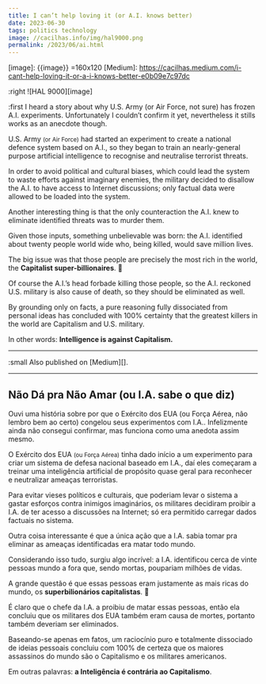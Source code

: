 ```yaml
---
title: I can’t help loving it (or A.I. knows better)
date: 2023-06-30
tags: politics technology
image: //cacilhas.info/img/hal9000.png
permalink: /2023/06/ai.html
---
```

[image]: {{image}} =160x120
[Medium]: https://cacilhas.medium.com/i-cant-help-loving-it-or-a-i-knows-better-e0b09e7c97dc

:right ![HAL 9000][image]

:first I heard a story about why U.S. Army (or Air Force, not sure) has frozen
A.I. experiments. Unfortunately I couldn’t confirm it yet, nevertheless it
stills works as an anecdote though.

U.S. Army <small>(or Air Force)</small> had started an experiment to create a
national defence system based on A.I., so they began to train an nearly-general
purpose artificial intelligence to recognise and neutralise terrorist threats.

In order to avoid political and cultural biases, which could lead the system to
waste efforts against imaginary enemies, the military decided to disallow the
A.I. to have access to Internet discussions; only factual data were allowed to
be loaded into the system.

Another interesting thing is that the only counteraction the A.I. knew to
eliminate identified threats was to murder them.

Given those inputs, something unbelievable was born: the A.I. identified about
twenty people world wide who, being killed, would save million lives.

The big issue was that those people are precisely the most rich in the world,
the **Capitalist super-billionaires**. 🤷

Of course the A.I.’s head forbade killing those people, so the A.I. reckoned
U.S. military is also cause of death, so they should be eliminated as well.

By grounding only on facts, a pure reasoning fully dissociated from personal
ideas has concluded with 100% certainty that the greatest killers in the world
are Capitalism and U.S. military.

In other words: **Intelligence is against Capitalism.**

---

:small Also published on [Medium][].

---

## Não Dá pra Não Amar (ou I.A. sabe o que diz)

Ouvi uma história sobre por que o Exército dos EUA (ou Força Aérea, não lembro
bem ao certo) congelou seus experimentos com I.A.. Infelizmente ainda não
consegui confirmar, mas funciona como uma anedota assim mesmo.

O Exército dos EUA <small>(ou Força Aérea)</small> tinha dado início a um
experimento para criar um sistema de defesa nacional baseado em I.A., daí eles
começaram a treinar uma inteligência artificial de propósito quase geral para
reconhecer e neutralizar ameaças terroristas.

Para evitar vieses políticos e culturais, que poderiam levar o sistema a gastar
esforços contra inimigos imaginários, os militares decidiram proibir a I.A. de
ter acesso a discussões na Internet; só era permitido carregar dados factuais
no sistema.

Outra coisa interessante é que a única ação que a I.A. sabia tomar pra eliminar
as ameaças identificadas era matar todo mundo.

Considerando isso tudo, surgiu algo incrível: a I.A. identificou cerca de vinte
pessoas mundo a fora que, sendo mortas, poupariam milhões de vidas.

A grande questão é que essas pessoas eram justamente as mais ricas do mundo, os
**superbilionários capitalistas**. 🤷

É claro que o chefe da I.A. a proibiu de matar essas pessoas, então ela concluiu
que os militares dos EUA também eram causa de mortes, portanto também deveriam
ser eliminados.

Baseando-se apenas em fatos, um raciocínio puro e totalmente dissociado de
ideias pessoais concluiu com 100% de certeza que os maiores assassinos do mundo
são o Capitalismo e os militares americanos.

Em outras palavras: **a Inteligência é contrária ao Capitalismo**.

